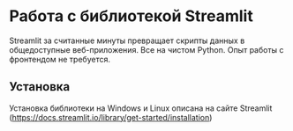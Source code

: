 # Работа с библиотекой Streamlit

Streamlit за считанные минуты превращает скрипты данных в общедоступные веб-приложения.
Все на чистом Python. Опыт работы с фронтендом не требуется.

## Установка
Установка библиотеки на Windows и Linux описана на сайте Streamlit (https://docs.streamlit.io/library/get-started/installation)
